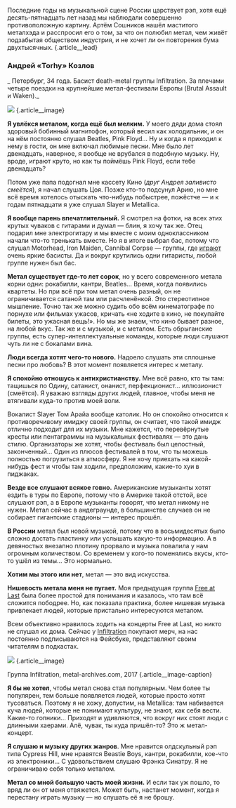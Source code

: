 Последние годы на музыкальной сцене России царствует рэп, хотя ещё десять-пятнадцать лет назад мы наблюдали совершенно противоположную картину. Артём Сошников нашёл маститого металхэда и расспросил его о том, за что он полюбил метал, чем живёт подзабытая обществом индустрия, и не хочет ли он повторения бума двухтысячных. {.article\_\_lead}

### Андрей «Torhy» Козлов
_ Петербург, 34 года. Басист death-metal группы Infiltration. За плечами четыре поездки на крупнейшие метал-фестивали Европы (Brutal Assault и Waken)._

![][image-1] {.article\_\_image}

**Я увлёкся металом, когда ещё был мелким.** У моего дяди дома стоял здоровый бобинный магнитофон, который весил как холодильник, и он на нём постоянно слушал Beatles, Pink Floyd… Ну и когда я приходил к нему в гости, он мне включал любимые песни. Мне было лет двенадцать, наверное, я вообще не врубался в подобную музыку. Ну, вроде, играют круто, но как ты поймёшь Pink Floyd, если тебе двенадцать?

Потом уже папа подогнал мне кассету Кино (_друг Андрея заливисто смеётся_), я начал слушать Цоя. Позже кто-то подсунул Арию, но мне всё время хотелось отыскать что-нибудь побыстрее, пожёстче — и к годам пятнадцати я уже слушал Slayer и Metallica.

**Я вообще парень впечатлительный.** Я смотрел на фотки, на всех этих крутых чуваков с гитарами и думал — блин, я хочу так же. Отец подарил мне электрогитару и мы вместе с моим одноклассником начали что-то тренькать вместе. Но я в итоге выбрал бас, потому что слушал Motorhead, Iron Maiden, Cannibal Corpse — группы, где [играют][1] очень яркие басисты. Да и вокруг крутились одни гитаристы, любой группе нужен был бас.

**Метал существует где-то лет сорок**, но у всего современного метала корни одни: рокабилли, кантри, Beatles… Время, когда появились квартеты. Но при всё при том метал очень разный, он не ограничивается cатаной там или расчленёнкой. Это стереотипное мышление. Точно так же можно судить обо всём кинематографе по порнухе или фильмах ужасов, кричать «не ходите в кино, не покупайте билеты, это ужасная вещь!». Но мы же знаем, что кино бывает разное, на любой вкус. Так же и с музыкой, и с металом. Есть обрыганские группы, есть супер-интеллектуальные команды, которые люди слушают чуть ли не с бокалами вина.

**Люди всегда хотят чего-то нового.** Надоело слушать эти сплошные песни про любовь? В этот момент появляется интерес к металу. 

**Я спокойно отношусь к антихристианству.** Мне всё равно, кто ты там: тащишься по Одину, сатанист, онанист, перфекционист… иллюзионист (смеётся). Я уважаю взгляды других людей, главное, чтобы меня не втягивали куда-то против моей воли.

Вокалист Slayer Том Арайа вообще католик. Но он спокойно относится к противоречивому имиджу своей группы, он считает, что такой имидж отлично подходит для их музыки. Мне кажется, что перевёрнутые кресты или пентаграммы на музыкальных фестивалях — это дань стилю. Организаторы же хотят, чтобы фестиваль был целостный, законченный… Один из плюсов фестивалей в том, что ты можешь полностью погрузиться в атмосферу. Я не хочу приехать на какой-нибудь фест и чтобы там ходили, предположим, какие-то хуи в пиджаках.

**Везде все слушают всякое говно.** Американские музыканты хотят ездить в туры по Европе, потому что в Америке такой отстой, все слушают рэп, а в Европе музыканты говорят, что метал никому не нужен. Метал сейчас в андеграунде, в большинстве случаев он не собирает гигантские стадионы — интерес прошёл.

**В России** метал был новой музыкой, потому что в восьмидесятых было сложно достать пластинку или услышать какую-то информацию. А в девяностых внезапно плотину прорвало и музыка повалила у нам огромным количеством. Со временем у кого-то поменялись вкусы, кто-то ушёл из темы… Это нормально.

**Хотим мы этого или нет**, метал — это вид искусства.

**Нишевость метала меня не пугает.** Моя предыдущая группа [Free at Last][2] была более простой для понимания и казалось, что там всё сложится пободрее. Но, как показала практика, более нишевая музыка привлекает людей, которые пристально интересуются металом. 

Всем объективно нравилось ходить на концерты Free at Last, но никто не слушал их дома. Сейчас у [Infiltration][3] покупают мерч, на нас постоянно подписываются на Фейсбуке, представляют своим читателям в подкастах.

![][image-2] {.article\_\_image}

Группа Infiltration, metal-archives.com, 2017 {.article\_\_image-caption}

**Я бы не хотел**, чтобы метал снова стал популярным. Чем более ты популярен, тем больше появляется людей, которые просто хотят тусоваться. Поэтому я не хожу, допустим, на Metallica: там набивается куча людей, которые не понимают культуру, не знают, как себя вести. Какие-то гопники… Приходят и удивляются, что вокруг них стоят люди с длинными хаерами. Алё, чувак, ты куда пришёл-то? Это ж метал-концерт.

**Я слушаю и музыку других жанров**. Мне нравится олдскульный рэп типа Cypress Hill, мне нравятся Beastie Boys, кантри, рокабилли, кое-что из электроники… С удовольствием слушаю Фрэнка Синатру. Я не ограничиваю себя только металом.

**Метал со мной большую часть моей жизни.** И если так уж пошло, то вряд ли он от меня отвяжется. Может быть, настанет момент, когда я перестану играть музыку — но слушать её я не брошу.

[1]:	#
[2]:	http://www.freeatlast.ru/
[3]:	https://infiltrationdeath.bandcamp.com/

[image-1]:	https://d3n32ilufxuvd1.cloudfront.net/59e898cf0f783d4361faf1f1/886143/upload-c10c1cd0-a66e-11e8-aadd-1302254a777c.jpg
[image-2]:	https://d3n32ilufxuvd1.cloudfront.net/59e898cf0f783d4361faf1f1/886143/upload-4001e3d0-a66a-11e8-b534-0ddef94f1dec.jpg